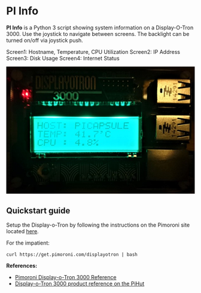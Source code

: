 # PI Info

**PI Info** is a Python 3 script showing system information on a Display-O-Tron 3000. Use the joystick to navigate between screens. The backlight can be turned on/off via joystick push.

Screen1: Hostname, Temperature, CPU Utilization
Screen2: IP Address
Screen3: Disk Usage
Screen4: Internet Status

![Example Screen](./res/piinfo.jpg)

## Quickstart guide

Setup the Display-o-Tron by following the instructions on the Pimoroni site located [here](https://learn.pimoroni.com/tutorial/display-o-tron/getting-started-with-display-o-tron "Getting started with Display-o-Tron 3000").

For the impatient: 

    curl https://get.pimoroni.com/displayotron | bash

**References:**
* [Pimoroni Display-o-Tron 3000 Reference](https://learn.pimoroni.com/tutorial/display-o-tron/getting-started-with-display-o-tron)
* [Display-o-Tron 3000 product reference on the PiHut](https://thepihut.com/products/pimoroni-display-o-tron-3000)
